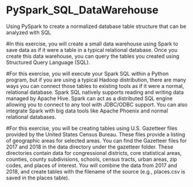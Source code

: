 # PySpark_SQL_DataWarehouse
Using PySpark to create a normalized database table structure that can be analyzed with SQL

#In this exercise, you will create a small data warehouse using Spark to save data as if it were a table in a typical relational database. Once you create this data warehouse, you can query the tables you created using Structured Query Language (SQL).

#For this exercise, you will execute your Spark SQL within a Python program, but if you are using a typical Hadoop distribution, there are many ways you can connect those tables to existing tools as if it were a normal, relational database. Spark SQL natively supports reading and writing data managed by Apache Hive. Spark can act as a distributed SQL engine allowing you to connect to any tool with JDBC/ODBC support. You can also integrate Spark with big data tools like Apache Phoenix and normal relational databases.

#For this exercise, you will be creating tables using U.S. Gazetteer files provided by the United States Census Bureau. These files provide a listing of geographic areas for selected areas. You can find the Gazetteer files for 2017 and 2018 in the data directory under the gazetteer folder. These directories contain data for congressional districts, core statistical areas, counties, county subdivisions, schools, census tracts, urban areas, zip codes, and places of interest. You will combine the data from 2017 and 2018, and create tables with the filename of the source (e.g., places.csv is saved in the places table).
